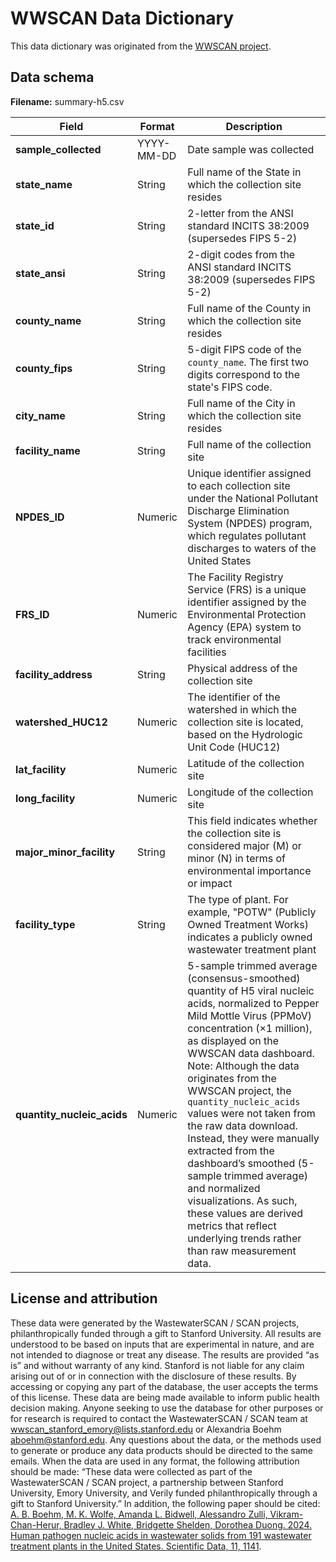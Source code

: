 # WWSCAN Data Dictionary 

This data dictionary was originated from the [WWSCAN project](data.wastewaterscan.org).


## Data schema

**Filename:** summary-h5.csv


| Field                 | Format                       |Description                      
|-----------------------------|-----------------------------------|-------------------------------|
**sample_collected**      | YYYY-MM-DD  | Date sample was collected    | 
**state_name**      | String       | Full name of the State in which the collection site resides |
**state_id**      | String       | 2-letter from the ANSI standard INCITS 38:2009 (supersedes FIPS 5-2) |
**state_ansi**      | String       | 2-digit codes from the ANSI standard INCITS 38:2009 (supersedes FIPS 5-2) |
**county_name**      | String       | Full name of the County in which the collection site resides  |
**county_fips**      | String       | 5-digit FIPS code of the `county_name`. The first two digits correspond to the state's FIPS code.	 |
**city_name**      | String       | Full name of the City in which the collection site resides  | 
  **facility_name**      | String       | Full name of the collection site  | 
 **NPDES_ID**      | Numeric       | Unique identifier assigned to each collection site under the National Pollutant Discharge Elimination System (NPDES) program, which regulates pollutant discharges to waters of the United States |
 **FRS_ID**      | Numeric       | The Facility Registry Service (FRS) is a unique identifier assigned by the Environmental Protection Agency (EPA) system to track environmental facilities |
**facility_address**      | String       | Physical address of the collection site  | 
**watershed_HUC12**      | Numeric       | The identifier of the watershed in which the collection site is located, based on the Hydrologic Unit Code (HUC12)   | 
**lat_facility**      | Numeric       | Latitude of the collection site  |
**long_facility**      | Numeric       | Longitude of the collection site |
**major_minor_facility**      | String       | This field indicates whether the collection site is considered major (M) or minor (N) in terms of environmental importance or impact |
**facility_type**      | String       | The type of plant. For example, "POTW" (Publicly Owned Treatment Works) indicates a publicly owned wastewater treatment plant |
**quantity_nucleic_acids** | Numeric | 5-sample trimmed average (consensus-smoothed) quantity of H5 viral nucleic acids, normalized to Pepper Mild Mottle Virus (PPMoV) concentration (×1 million), as displayed on the WWSCAN data dashboard. Note: Although the data originates from the WWSCAN project, the `quantity_nucleic_acids` values were not taken from the raw data download. Instead, they were manually extracted from the dashboard’s smoothed (5-sample trimmed average) and normalized visualizations. As such, these values are derived metrics that reflect underlying trends rather than raw measurement data.|




## License and attribution
These data were generated by the WastewaterSCAN / SCAN projects, philanthropically funded through a gift to Stanford University. All results are understood to be based on inputs that are experimental in nature, and are not intended to diagnose or treat any disease. The results are provided “as is” and without warranty of any kind. Stanford is not liable for any claim arising out of or in connection with the disclosure of these results. By accessing or copying any part of the database, the user accepts the terms of this license. These data are being made available to inform public health decision making. Anyone seeking to use the database for other purposes or for research is required to contact the WastewaterSCAN / SCAN team at wwscan_stanford_emory@lists.stanford.edu or Alexandria Boehm aboehm@stanford.edu. Any questions about the data, or the methods used to generate or produce any data products should be directed to the same emails. When the data are used in any format, the following attribution should be made: “These data were collected as part of the WastewaterSCAN / SCAN project, a partnership between Stanford University, Emory University, and Verily funded philanthropically through a gift to Stanford University.” In addition, the following paper should be cited:
[A. B. Boehm, M. K. Wolfe, Amanda L. Bidwell, Alessandro Zulli, Vikram-Chan-Herur, Bradley J. White, Bridgette Shelden, Dorothea Duong. 2024. Human pathogen nucleic acids in wastewater solids from 191 wastewater treatment plants in the United States. Scientific Data, 11, 1141](https://www.nature.com/articles/s41597-024-03969-8). 


